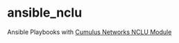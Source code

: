 # ansible_nclu
Ansible Playbooks with [Cumulus Networks NCLU Module](http://docs.ansible.com/ansible/latest/nclu_module.html)
